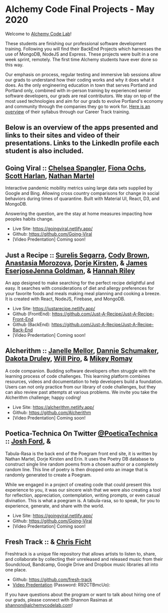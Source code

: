 # Alchemy Code Final Projects - May 2020

Welcome to [Alchemy Code Lab](https://www.alchemycodelab.com)! 

These students are finishing our professional software development training. Following you will find their BackEnd Projects which harnesses the use of MongoDB, NodeJS and Express. These projects were built in a one week sprint, remotely. The first time Alchemy students have ever done so this way. 

Our emphasis on process, regular testing and immersive lab sessions allow our grads to understand how their coding works and why it does what it does. As the only engineering education in town that serves Portland and Portland only, combined with in-person training by experienced senior software developers, our grads are real contributors. We stay on top of the most used technologies and aim for our grads to evolve Portland's economy and community through the companies they go to work for. [Here is an overview](https://docs.google.com/document/d/1RVKZ4wzOLJn5OeIE-94riRoJGLpwLRG1SuBdGY7sedg/edit?usp=sharing) of their syllabus through our Career Track training.  

## Below is an overview of the apps presented and links to their sites and video of their presentations. Links to the LinkedIn profile each student is also included.

## Going Viral :: [Chelsea Spangler](https://www.linkedin.com/in/chelseanspangler/), [Fiona Ochs](https://www.linkedin.com/in/fionaochs/), [Scott Harlan](https://www.linkedin.com/in/scottharlan-pnw/), [Nathan Martel](https://www.linkedin.com/in/nathanmartel/)
  
Interactive pandemic mobility metrics using large data sets supplied by Google and Bing. Allowing cross country comparisons for change in social behaviors during times of quarantine. Built with Material UI, React, D3, and MongoDB.

Answering the question, are the stay at home measures impacting how peoples habits change.

- Live Site: https://goingviral.netlify.app/
- Github: https://github.com/Going-Viral
- [Video Predentation] Coming soon!

## Just a Recipe :: [Surelis Segarra](https://www.linkedin.com/in/surelis-segarra-bbbba3186/), [Cody Brown](https://www.linkedin.com/in/codylylebrown/), [Anastasia Morozova](https://www.linkedin.com/in/morozova-anastasia/), [Dorje Kirsten](https://www.linkedin.com/in/dorjekirsten/), & [James Eserjose](https://www.linkedin.com/in/jamesreserjose/)[Jenna Goldman](https://www.linkedin.com/in/jennagoldman/), & [Hannah Riley](https://www.linkedin.com/in/hannah-m-riley/)

An app designed to make searching for the perfect recipe delightful and easy. It searches with considerations of diet and allergy preferences for your favorite foods and meals making meal planning and cooking a breeze.
It is created with  React, NodeJS, Firebase, and MongoDB.

- Live Site: https://justarecipe.netlify.app/
- Github (FrontEnd): https://github.com/Just-A-Recipe/Just-A-Recipe-Front-End
- Github (BackEnd): https://github.com/Just-A-Recipe/Just-A-Recipe-Back-End
- [Video Predentation] Coming soon!
  
## Alcherithm :: [Janelle Mellor](https://www.linkedin.com/in/janellemellor/), [Dannie Schumaker](https://www.linkedin.com/in/dannieschumaker/), [Dakota Druley](https://www.linkedin.com/in/dakota-druley/), [Will Piro](https://www.linkedin.com/in/willpiro/), & [Mikey Romay](https://www.linkedin.com/in/michaelromay/)

A code companion. Budding software developers often struggle with the learning process of code challenges. This learning platform combines resources, videos and documentation to help developers build a foundation. Users can not only practice from our library of code challenges, but they can also review past attempts at various problems. We invite you take the Alcherithm challenge; happy coding!

- Live Site: https://alcherithm.netlify.app/
- Github: https://github.com/Alcherithm
- [Video Predentation] Coming soon!

## Poetica-Technica On Twitter [@PoeticaTechnica](https://twitter.com/PoeticaTechnica) :: [Josh Ford](https://www.linkedin.com/in/thisisjoshford/), & 

Tabula-Rasa is the back end of the Poegram front end site, it is  written by Nathan Martel, Dorje Kirsten and Erin. It uses the Poetry DB database to construct single line random poems from a chosen author or a completely random line. This line of poetry is then dropped onto an image that is randomly generated to create a Poegram.

While we engaged in a project of creating code that could present this experience to you, it was our sincere wish that we were also creating a tool for reflection, appreciation, contemplation, writing prompts, or even casual divination. This is what a poegram is. A tabula-rasa, so to speak, for you to experience, generate, and share with the world.
 - Live Site: https://goingviral.netlify.app/
- Github: https://github.com/Going-Viral
- [Video Predentation] Coming soon!

## Fresh Track ::  & [Chris Ficht](https://www.linkedin.com/in/chrisficht/)
  
Freshtrack is a unique file repository that allows artists to listen to, share, and collaborate by collecting their unreleased and released music from their Soundcloud, Bandcamp, Google Drive and Dropbox music libraries all into one place.

- Github: https://github.com/fresh-track
- [Video Predentation](https://zoom.us/rec/play/7sAqd-iv_T43HoaXsASDV_5wW9S9JqishCgXrPYKnxrjUSEKNgeuNbBHM7CGAjrkIsmMBPNr43fYBipZ) (Password: R92CTBmcUo):



If you have questions about the program or want to talk about hiring one of our grads, please connect with Shannon Rasimas at shannon@alchemycodelab.com!
